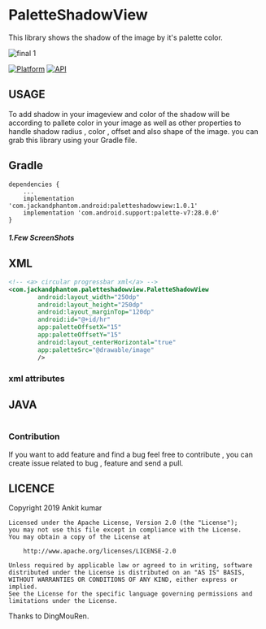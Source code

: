 # PaletteShadowView
This library shows the shadow of the image by it's palette color.

![final 1](https://user-images.githubusercontent.com/22986571/54155896-0f46d300-446b-11e9-9f6a-dfd72c5691e8.jpg)

[![Platform](https://img.shields.io/badge/platform-android-blue.svg)](http://developer.android.com/index.html)
[![API](https://img.shields.io/badge/API-19%2B-blue.svg?style=flat)](https://android-arsenal.com/api?level=19)

USAGE
-----
To add shadow in your imageview and color of the shadow will be according to pallete color in your image as well as other properties to handle shadow radius , color , offset and also shape of the image. you can grab this library using your Gradle file. 
 
Gradle
------

```
dependencies {
    ...
    implementation 'com.jackandphantom.android:paletteshadowview:1.0.1'
    implementation 'com.android.support:palette-v7:28.0.0'
}
```
##### 1.Few ScreenShots

XML
-----

```xml
<!-- <a> circular progressbar xml</a> -->
<com.jackandphantom.paletteshadowview.PaletteShadowView
        android:layout_width="250dp"
        android:layout_height="250dp"
        android:layout_marginTop="120dp"
        android:id="@+id/hr"
        app:paletteOffsetX="15"
        app:paletteOffsetY="15"
        android:layout_centerHorizontal="true"
        app:paletteSrc="@drawable/image"
        />
```
### xml attributes


  
  JAVA
-----
  ```xml

  ```
  
 ### Contribution
 If you want to add feature and find a bug feel free to contribute , you can  create issue related to bug , feature and send a pull.
 
 LICENCE
-----

 Copyright 2019 Ankit kumar

    Licensed under the Apache License, Version 2.0 (the "License");
    you may not use this file except in compliance with the License.
    You may obtain a copy of the License at

        http://www.apache.org/licenses/LICENSE-2.0

    Unless required by applicable law or agreed to in writing, software
    distributed under the License is distributed on an "AS IS" BASIS,
    WITHOUT WARRANTIES OR CONDITIONS OF ANY KIND, either express or implied.
    See the License for the specific language governing permissions and
    limitations under the License.
  
  Thanks to DingMouRen.
